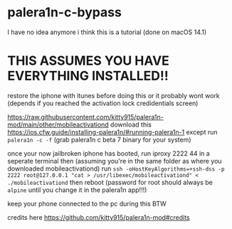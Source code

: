 # palera1n-c-bypass
I have no idea anymore i think this is a tutorial (done on macOS 14.1)

# THIS ASSUMES YOU HAVE EVERYTHING INSTALLED!!
restore the iphone with itunes before doing this or it probably wont work (depends if you reached the activation lock credidentials screen)

https://raw.githubusercontent.com/kitty915/palera1n-mod/main/other/mobileactivationd download this
https://ios.cfw.guide/installing-palera1n/#running-palera1n-1 except run `palera1n -c -f` (grab palera1n c beta 7 binary for your system)

once your now jailbroken iphone has booted, run iproxy 2222 44 in a seperate terminal then (assuming you're in the same folder as where you downloaded mobileactivationd) run `ssh -oHostKeyAlgorithms=+ssh-dss -p 2222 root@127.0.0.1 "cat > /usr/libexec/mobileactivationd" < ./mobileactivationd` then reboot (password for root should always be `alpine` until you change it in the palera1n app!!!)

 keep your phone connected to the pc during this BTW

credits here https://github.com/kitty915/palera1n-mod#credits
